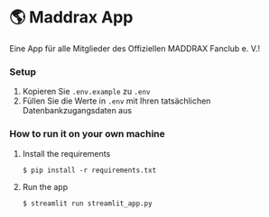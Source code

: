 # :earth_americas: Maddrax App

Eine App für alle Mitglieder des Offiziellen MADDRAX Fanclub e. V.!

### Setup
1. Kopieren Sie `.env.example` zu `.env`
2. Füllen Sie die Werte in `.env` mit Ihren tatsächlichen Datenbankzugangsdaten aus

### How to run it on your own machine

1. Install the requirements

   ```
   $ pip install -r requirements.txt
   ```

2. Run the app

   ```
   $ streamlit run streamlit_app.py
   ```
